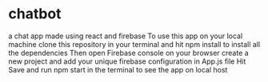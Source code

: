 # chatbot
a chat app made using react and firebase
To use this app on your local machine clone this repository in your terminal and hit npm install to install all the dependencies
Then open Firebase console on your browser create a new project and add your unique firebase configuration in App.js file 
Hit Save and run npm start in the terminal to see the app on local host
